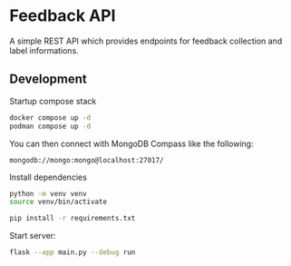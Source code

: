 # Feedback API

A simple REST API which provides endpoints for feedback collection and label informations.

## Development

Startup compose stack

```bash
docker compose up -d
podman compose up -d
```

You can then connect with MongoDB Compass like the following:

```text
mongodb://mongo:mongo@localhost:27017/
```

Install dependencies

```bash
python -m venv venv
source venv/bin/activate

pip install -r requirements.txt
```

Start server:

```bash
flask --app main.py --debug run
```
